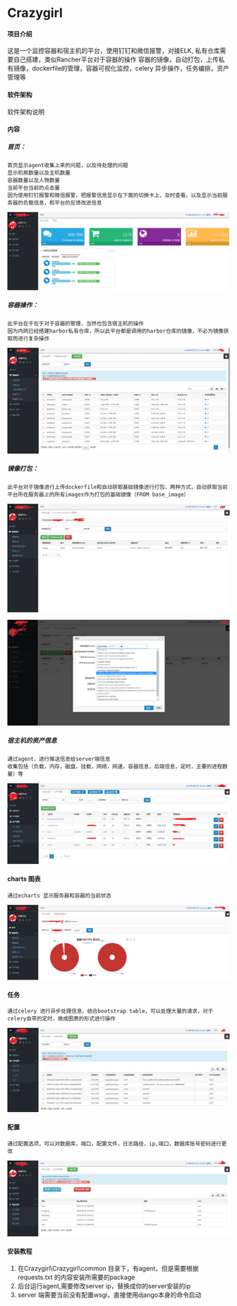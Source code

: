 # Crazygirl

#### 项目介绍
这是一个监控容器和宿主机的平台，使用钉钉和微信报警，对接ELK, 私有仓库需要自己搭建，类似Rancher平台对于容器的操作
容器的镜像，自动打包，上传私有镜像，dockerfile的管理，容器可视化监控，celery 异步操作，任务编排，资产管理等

#### 软件架构
软件架构说明

#### 内容



##### 首页：
	首页显示agent收集上来的问题，以及待处理的问题
    显示机房数量以及主机数量
    容器数量以及人物数量
    当前平台当前的点击量
    因为使用钉钉报警和微信报警，把报警信息显示在下面的切换卡上，及时查看，以及显示当前服务器的负载信息，和平台的反馈改进信息
![Alt text](./images/index.png)



##### 容器操作：
    此平台在于在于对于容器的管理，当然也包含宿主机的操作
	因为内网已经搭建harbor私有仓库，所以此平台都是调用的harbor仓库的镜像，不必为镜像获取而进行复杂操作

![Alt text](./images/containers.png)




##### 镜像打包：
	此平台对于镜像进行上传dockerfile和自动获取基础镜像进行打包，两种方式，自动获取当前平台所在服务器上的所有images作为打包的基础镜像（FROM base_image）
![Alt text](./images/docker_build.png)

![Alt text](./images/build.jpg)


##### 宿主机的资产信息
	通过agent，进行推送信息给server端信息
	收集包括（负载，内存，磁盘，挂载，网络，网速，容器信息，后端信息，定时，主要的进程数量）等
![Alt text](./images/asset.png) 


#### charts 图表
	通过echarts 显示服务器和容器的当前状态
![Alt text](./images/charts.png)



#### 任务
	通过celery 进行异步处理信息，结合bootstrap table，可以处理大量的请求，对于celery自带的定时，做成图表的形式进行操作
![Alt text](./images/task.png)

#### 配置
	通过配置选项，可以对数据库，端口，配置文件，日志路径，ip,端口，数据库账号密码进行更改
![Alt text](./images/config.png)




#### 安装教程

1. 在Crazygirl\Crazygirl\common 目录下，有agent，但是需要根据requests.txt 的内容安装所需要的package
2. 后台运行agent,需要修改server ip，替换成你的server安装的ip
3. server 端需要当前没有配置wsgi，直接使用django本身的命令启动


